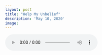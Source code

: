 ```yaml
---
layout: post
title: "Help My Unbelief"
description: 'May 10, 2020'
image:
---
```


<audio controls preload="metadata">
  <source src="https://docs.google.com/uc?export=open&id=1vM4-77EZGfjCXufHjuputbqvE9FM4DqD" type="audio/mp3">
Your browser does not support the audio element.
</audio>
